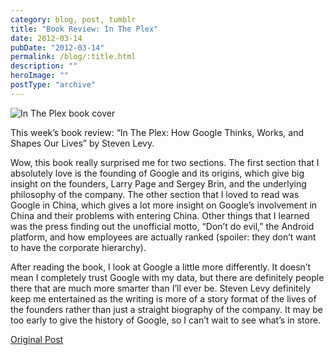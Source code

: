 ```yaml
---
category: blog, post, tumblr
title: "Book Review: In The Plex"
date: 2012-03-14
pubDate: "2012-03-14"
permalink: /blog/:title.html
description: ""
heroImage: ""
postType: "archive"
---
```


![In The Plex book cover](https://68.media.tumblr.com/tumblr_m01fu2QoBe1qz81kho1_500.jpg)

This week’s book review: “In The Plex: How Google Thinks, Works, and Shapes Our Lives” by Steven Levy.

Wow, this book really surprised me for two sections. The first section that I absolutely love is the founding of Google and its origins, which give big insight on the founders, Larry Page and Sergey Brin, and the underlying philosophy of the company. The other section that I loved to read was Google in China, which gives a lot more insight on Google’s involvement in China and their problems with entering China. Other things that I learned was the press finding out the unofficial motto, “Don’t do evil,” the Android platform, and how employees are actually ranked (spoiler: they don’t want to have the corporate hierarchy).

After reading the book, I look at Google a little more differently. It doesn’t mean I completely trust Google with my data, but there are definitely people there that are much more smarter than I’ll ever be. Steven Levy definitely keep me entertained as the writing is more of a story format of the lives of the founders rather than just a straight biography of the company. It may be too early to give the history of Google, so I can’t wait to see what’s in store.

[Original Post](https://jermspeaks.com/post/19294663677/this-weeks-book-review-in-the-plex-how-google)
